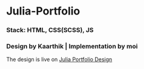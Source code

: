 # Julia-Portfolio

### Stack: HTML, CSS(SCSS), JS

### Design by Kaarthik | Implementation by moi

The design is live on [Julia Portfolio Design](https://lucid-bardeen-263776.netlify.app/)
